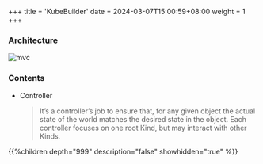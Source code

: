 +++
title = 'KubeBuilder'
date = 2024-03-07T15:00:59+08:00
weight = 1
+++

### Architecture
![mvc](../../../images/content/kubernetes/kubebuilder_arch.png)

### Contents
- Controller
    > It’s a controller’s job to ensure that, for any given object the actual state of the world matches the desired state in the object. Each controller focuses on one root Kind, but may interact with other Kinds.


{{%children depth="999" description="false" showhidden="true" %}}